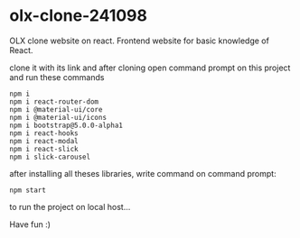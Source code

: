 # olx-clone-241098
OLX clone website on react. Frontend website for basic knowledge of React.

clone it with its link and after cloning
open command prompt on this project and run these commands

	npm i
	npm i react-router-dom
	npm i @material-ui/core
	npm i @material-ui/icons
	npm i bootstrap@5.0.0-alpha1
	npm i react-hooks
	npm i react-modal
	npm i react-slick
	npm i slick-carousel

after installing all theses libraries, write command on command prompt:

	npm start

to run the project on local host...

Have fun :)
